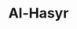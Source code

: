 ---
title: "Al-Hasyr"
arabic: "الحشر"
no: 59
arabic_no: ٥٩
ayah: 24
prev: al-mujadalah
next: al-mumtahanah
---